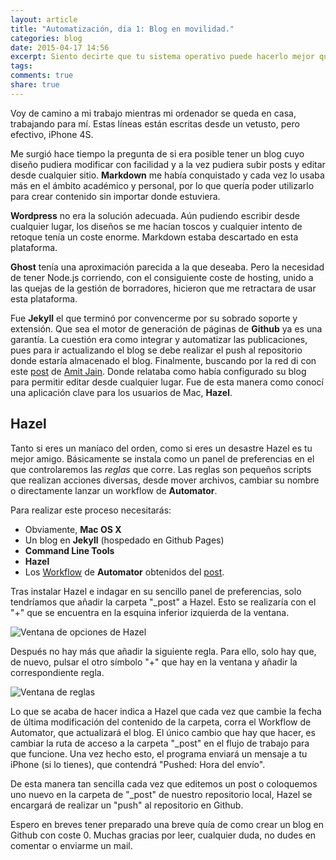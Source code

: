 ```yaml
---
layout: article
title: "Automatización, día 1: Blog en movilidad."
categories: blog
date: 2015-04-17 14:56
excerpt: Siento decirte que tu sistema operativo puede hacerlo mejor que tú.
tags:
comments: true
share: true
---
```


Voy de camino a mi trabajo mientras mi ordenador se queda en casa, trabajando para mí. Estas líneas están escritas desde un vetusto, pero efectivo, iPhone 4S.

Me surgió hace tiempo la pregunta de si era posible tener un blog cuyo diseño pudiera modificar con facilidad y a la vez pudiera subir posts y editar desde cualquier sitio. **Markdown** me había conquistado y cada vez lo usaba más en el ámbito académico y personal, por lo que quería poder utilizarlo para crear contenido sin importar donde estuviera.

**Wordpress** no era la solución adecuada. Aún pudiendo escribir desde cualquier lugar, los diseños se me hacían toscos y cualquier intento de retoque tenía un coste enorme. Markdown estaba descartado en esta plataforma.

**Ghost** tenía una aproximación parecida a la que deseaba. Pero la necesidad de tener Node.js corriendo, con el consiguiente coste de hosting, unido a las quejas de la gestión de borradores, hicieron que me retractara de usar esta plataforma.

Fue **Jekyll** el que terminó por convencerme por su sobrado soporte y extensión. Que sea el motor de generación de páginas de **Github** ya es una garantía. La cuestión era como integrar y automatizar las publicaciones, pues para ir actualizando el blog se debe realizar el push al repositorio donde estaría almacenado el blog. Finalmente, buscando por la red di con este [post] de [Amit Jain]. Donde relataba como había configurado su blog para permitir editar desde cualquier lugar. Fue de esta manera como conocí una aplicación clave para los usuarios de Mac, **Hazel**.

## Hazel

Tanto si eres un maníaco del orden, como si eres un desastre Hazel es tu mejor amigo. Básicamente se instala como un panel de preferencias en el que controlaremos las *reglas* que corre. Las reglas son pequeños scripts que realizan acciones diversas, desde mover archivos, cambiar su nombre o directamente lanzar un workflow de **Automator**.

Para realizar este proceso necesitarás:

- Obviamente, **Mac OS X**
- Un blog en **Jekyll** (hospedado en Github Pages)
- **Command Line Tools**
- **Hazel**
- Los [Workflow] de **Automator** obtenidos del [post].

Tras instalar Hazel e indagar en su sencillo panel de preferencias, solo tendríamos que añadir la carpeta "_post" a Hazel. Esto se realizaría con el "+" que se encuentra en la esquina inferior izquierda de la ventana.

![][hazel]

Después no hay más que añadir la siguiente regla. Para ello, solo hay que, de nuevo, pulsar el otro símbolo "+" que hay en la ventana y añadir la correspondiente regla.

![][rules]

Lo que se acaba de hacer indica a Hazel que cada vez que cambie la fecha de última modificación del contenido de la carpeta, corra el Workflow de Automator, que actualizará el blog. El único cambio que hay que hacer, es cambiar la ruta de acceso a la carpeta "_post" en el flujo de trabajo para que funcione. Una vez hecho esto, el programa enviará un mensaje a tu iPhone (si lo tienes), que contendrá "Pushed: Hora del envío".

De esta manera tan sencilla cada vez que editemos un post o coloquemos uno nuevo en la carpeta de "_post" de nuestro repositorio local, Hazel se encargará de realizar un "push" al repositorio en Github.

Espero en breves tener preparado una breve quía de como crear un blog en Github con coste 0. Muchas gracias por leer, cualquier duda, no dudes en comentar o enviarme un mail.

[post]: http://spinhalf.net/2015/01/04/getting-started-with-a-jekyll-blog/
[hazel]: ../../images/Hazel.png "Ventana de opciones de Hazel"
[rules]: ../../images/Hazelrule.png "Ventana de reglas"
[Workflow]: http://culturedpixel.com/uploads/Github%20Push%20Workflows.zip
[Amit Jain]: http://amitjain.me
